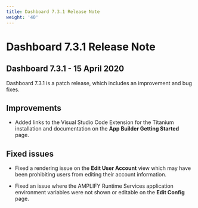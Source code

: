 ```yaml
---
title: Dashboard 7.3.1 Release Note
weight: '40'
---
```


# Dashboard 7.3.1 Release Note

## Dashboard 7.3.1 - 15 April 2020

Dashboard 7.3.1 is a patch release, which includes an improvement and bug fixes.

## Improvements

* Added links to the Visual Studio Code Extension for the Titanium installation and documentation on the **App Builder Getting Started** page.

## Fixed issues

* Fixed a rendering issue on the **Edit User Account** view which may have been prohibiting users from editing their account information.

* Fixed an issue where the AMPLIFY Runtime Services application environment variables were not shown or editable on the **Edit Config** page.

